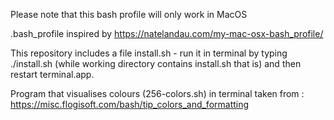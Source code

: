 Please note that this bash profile will only work in MacOS

.bash_profile inspired by https://natelandau.com/my-mac-osx-bash_profile/
	
This repository includes a file install.sh - run it in terminal by typing ./install.sh (while working directory contains install.sh that is)
and then restart terminal.app.
	
Program that visualises colours (256-colors.sh) in terminal taken from : https://misc.flogisoft.com/bash/tip_colors_and_formatting
